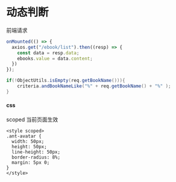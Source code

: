 # 动态判断

前端请求

```js
onMounted(() => {
  axios.get("/ebook/list").then((resp) => {
    const data = resp.data;
    ebooks.value = data.content;
  })
});
```



```java
if(!ObjectUtils.isEmpty(req.getBookName())){
    criteria.andBookNameLike("%" + req.getBookName() + "%" );
}
```



#### css 

scoped 当前页面生效

```
<style scoped>
.ant-avatar {
  width: 50px;
  height: 50px;
  line-height: 50px;
  border-radius: 8%;
  margin: 5px 0;
}
</style>
```